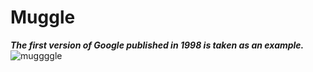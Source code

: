 # Muggle
***The first version of Google published in 1998 is taken as an example.***
![muggggle](https://github.com/iraska/Muggle/assets/105501017/b465d675-310d-430d-be4d-9dbfc0ab64cf)
